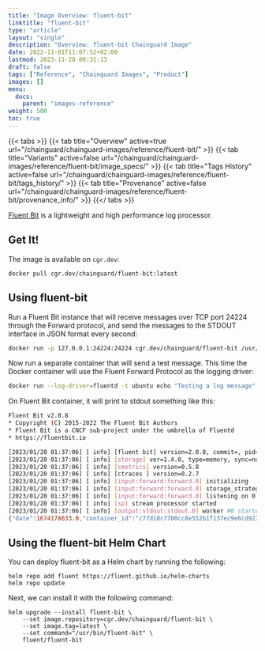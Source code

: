 ```yaml
---
title: "Image Overview: fluent-bit"
linktitle: "fluent-bit"
type: "article"
layout: "single"
description: "Overview: fluent-bit Chainguard Image"
date: 2022-11-01T11:07:52+02:00
lastmod: 2023-11-28 00:31:13
draft: false
tags: ["Reference", "Chainguard Images", "Product"]
images: []
menu: 
  docs: 
    parent: "images-reference"
weight: 500
toc: true
---
```


{{< tabs >}}
{{< tab title="Overview" active=true url="/chainguard/chainguard-images/reference/fluent-bit/" >}}
{{< tab title="Variants" active=false url="/chainguard/chainguard-images/reference/fluent-bit/image_specs/" >}}
{{< tab title="Tags History" active=false url="/chainguard/chainguard-images/reference/fluent-bit/tags_history/" >}}
{{< tab title="Provenance" active=false url="/chainguard/chainguard-images/reference/fluent-bit/provenance_info/" >}}
{{</ tabs >}}



<!--overview:start-->
[Fluent Bit](https://fluentbit.io) is a lightweight and high performance log processor.
<!--overview:end-->

<!--getting:start-->
## Get It!
The image is available on `cgr.dev`:

```
docker pull cgr.dev/chainguard/fluent-bit:latest
```
<!--getting:end-->

<!--body:start-->
## Using fluent-bit

Run a Fluent Bit instance that will receive messages over TCP port 24224 through the Forward protocol, and send the messages to the STDOUT interface in JSON format every second:

```sh
docker run -p 127.0.0.1:24224:24224 cgr.dev/chainguard/fluent-bit /usr/bin/fluent-bit -i forward -o stdout -p format=json_lines -f 1
```

Now run a separate container that will send a test message. This time the Docker container will use the Fluent Forward Protocol as the logging driver:

```sh
docker run --log-driver=fluentd -t ubuntu echo "Testing a log message"
```

On Fluent Bit container, it will print to stdout something like this:

```sh
Fluent Bit v2.0.8
* Copyright (C) 2015-2022 The Fluent Bit Authors
* Fluent Bit is a CNCF sub-project under the umbrella of Fluentd
* https://fluentbit.io

[2023/01/20 01:37:06] [ info] [fluent bit] version=2.0.8, commit=, pid=1
[2023/01/20 01:37:06] [ info] [storage] ver=1.4.0, type=memory, sync=normal, checksum=off, max_chunks_up=128
[2023/01/20 01:37:06] [ info] [cmetrics] version=0.5.8
[2023/01/20 01:37:06] [ info] [ctraces ] version=0.2.7
[2023/01/20 01:37:06] [ info] [input:forward:forward.0] initializing
[2023/01/20 01:37:06] [ info] [input:forward:forward.0] storage_strategy='memory' (memory only)
[2023/01/20 01:37:06] [ info] [input:forward:forward.0] listening on 0.0.0.0:24224
[2023/01/20 01:37:06] [ info] [sp] stream processor started
[2023/01/20 01:37:06] [ info] [output:stdout:stdout.0] worker #0 started
{"date":1674178633.0,"container_id":"c77d18c7700cc8e552b1f137ec9e6cd922637c733463e38fc97de7d51a95e4e9","container_name":"/nice_morse","source":"stdout","log":"Testing a log message\r"}
```
## Using the fluent-bit Helm Chart

You can deploy fluent-bit as a Helm chart by running the following:

```shell
helm repo add fluent https://fluent.github.io/helm-charts
helm repo update
```

Next, we can install it with the following command:

```shell
helm upgrade --install fluent-bit \
    --set image.repository=cgr.dev/chainguard/fluent-bit \
    --set image.tag=latest \
    --set command="/usr/bin/fluent-bit" \
    fluent/fluent-bit
```
<!--body:end-->

